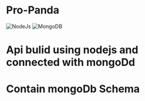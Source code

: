 # Pro-Panda
![NodeJs](https://media.licdn.com/mpr/mpr/shrinknp_400_400/AAEAAQAAAAAAAAhlAAAAJDU0ZjUwNmRlLTE2OWEtNDg3Yy1hZGU2LTY1MTA2OTc4ODEzNg.png)
![MongoDB](http://perlmaven.com/img/mongodb-logo.png)
# Api bulid using nodejs and connected with mongoDd
# Contain mongoDb Schema 

